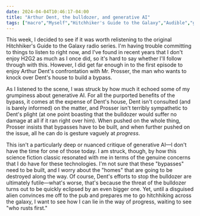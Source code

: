 ```yaml
---
date: 2024-04-04T10:46:17-04:00
title: "Arthur Dent, the bulldozer, and generative AI"
tags: ["macro","Myself","Hitchhiker's Guide to the Galaxy","Audible","generative AI"]
---
```

This week, I decided to see if it was worth relistening to the original Hitchhiker's Guide to the Galaxy radio series. I'm having trouble committing to things to listen to right now, and I've found in recent years that I don't enjoy H2G2 as much as I once did, so it's hard to say whether I'll follow through with this. However, I did get far enough in to the first episode to enjoy Arthur Dent's confrontation with Mr. Prosser, the man who wants to knock over Dent's house to build a bypass.

As I listened to the scene, I was struck by how much it echoed some of my grumpiness about generative AI. For all the purported benefits of the bypass, it comes at the expense of Dent's house, Dent isn't consulted (and is barely informed) on the matter, and Prosser isn't terribly sympathetic to Dent's plight (at one point boasting that the bulldozer would suffer no damage at all if it ran right over him). When pushed on the whole thing, Prosser insists that bypasses have to be built, and when further pushed on the issue, all he can do is gesture vaguely at *progress*. 

This isn't a particularly deep or nuanced critique of generative AI—I don't have the time for one of those today. I am struck, though, by how this science fiction classic resonated with me in terms of the genuine concerns that I do have for these technologies. I'm not sure that these "bypasses" need to be built, and I worry about the "homes" that are going to be destroyed along the way. Of course, Dent's efforts to stop the bulldozer are ultimately futile—what's worse, that's because the threat of the bulldozer turns out to be quickly eclipsed by an even bigger one. Yet, until a disguised alien convinces me off to the pub and prepares me to go hitchhiking across the galaxy, I want to see how I can lie in the way of progress, waiting to see "who rusts first."